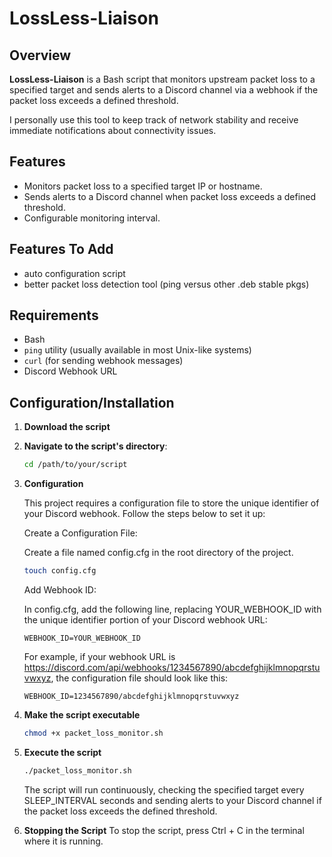 # LossLess-Liaison

## Overview

**LossLess-Liaison** is a Bash script that monitors upstream packet loss to a specified target and sends alerts to a Discord channel via a webhook if the packet loss exceeds a defined threshold. 

I personally use this tool to keep track of network stability and receive immediate notifications about connectivity issues.

## Features

- Monitors packet loss to a specified target IP or hostname.
- Sends alerts to a Discord channel when packet loss exceeds a defined threshold.
- Configurable monitoring interval.

## Features To Add

- auto configuration script
- better packet loss detection tool (ping versus other .deb stable pkgs)
  
## Requirements

- Bash
- `ping` utility (usually available in most Unix-like systems)
- `curl` (for sending webhook messages)
- Discord Webhook URL

## Configuration/Installation

1. **Download the script**

2. **Navigate to the script's directory**:
   ```bash
   cd /path/to/your/script
   ```
3. **Configuration**

    This project requires a configuration file to store the unique identifier of your Discord webhook. Follow the steps below to set it up:

    Create a Configuration File:

    Create a file named config.cfg in the root directory of the project.
    ```bash
    touch config.cfg
    ```
    Add Webhook ID:

    In config.cfg, add the following line, replacing YOUR_WEBHOOK_ID with the unique identifier portion of your Discord webhook URL:

    ```WEBHOOK_ID=YOUR_WEBHOOK_ID```

    For example, if your webhook URL is https://discord.com/api/webhooks/1234567890/abcdefghijklmnopqrstuvwxyz, the configuration file should look like this:

    ```WEBHOOK_ID=1234567890/abcdefghijklmnopqrstuvwxyz```


4. **Make the script executable**
    ```bash
    chmod +x packet_loss_monitor.sh
    ```

5. **Execute the script**
    ```bash
    ./packet_loss_monitor.sh
    ```
    The script will run continuously, checking the specified target every SLEEP_INTERVAL seconds and sending alerts to your Discord channel if the packet loss exceeds the defined threshold.

6. **Stopping the Script**
    To stop the script, press Ctrl + C in the terminal where it is running.